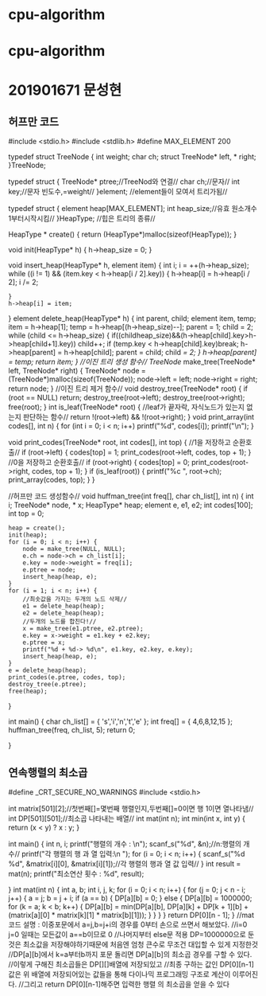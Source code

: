 # cpu-algorithm
# cpu-algorithm
# 201901671 문성현
## 허프만 코드
#include <stdio.h>
#include <stdlib.h>
#define MAX_ELEMENT 200

typedef struct TreeNode {
	int weight;
	char ch;
	struct TreeNode* left, * right;
}TreeNode;

typedef struct {
	TreeNode* ptree;//TreeNod와 연결//
	char ch;//문자//
	int key;//문자 빈도수,=weight//
}element;
//element들이 모여서 트리가됨//

typedef struct {
	element heap[MAX_ELEMENT];
	int heap_size;//유효 원소개수 1부터시작시킴//
}HeapType;
//힙은 트리의 종류//

HeapType * create() {
	return (HeapType*)malloc(sizeof(HeapType));
}

void init(HeapType* h) {
	h->heap_size = 0;
}

void insert_heap(HeapType* h, element item) {
	int i;
	i = ++(h->heap_size);
	while ((i != 1) && (item.key < h->heap[i / 2].key)) {
		h->heap[i] = h->heap[i / 2];
		i /= 2;

	}
	h->heap[i] = item;

}
element delete_heap(HeapType* h) {
	int parent, child;
	element item, temp;
	item = h->heap[1];
	temp = h->heap[(h->heap_size)--];
	parent = 1;
	child = 2;
	while (child <= h->heap_size) {
		if((child<h->heap_size)&&(h->heap[child].key>h->heap[child+1].key))
			child++;
		if (temp.key < h->heap[child].key)break;
		h->heap[parent] = h->heap[child];
		parent = child;
		child *= 2;
	}
	h->heap[parent] = temp;
	return item;
}
//이진 트리 생성 함수//
TreeNode* make_tree(TreeNode* left, TreeNode* right) {
	TreeNode* node = (TreeNode*)malloc(sizeof(TreeNode));
	node->left = left;
	node->right = right;
	return node;
}
//이진 트리 제거 함수//
void destroy_tree(TreeNode* root)
{
	if (root == NULL) return;
	destroy_tree(root->left);
	destroy_tree(root->right);
	free(root);
}
int is_leaf(TreeNode* root) {
	//leaf가 끝자락, 자식노드가 있는지 없는지 판단하는 함수//
	return !(root->left) && !(root->right);
}
void print_array(int codes[], int n) {
	for (int i = 0; i < n; i++)
		printf("%d", codes[i]);
	printf("\n");
}

void print_codes(TreeNode* root, int codes[], int top) {
	//1을 저장하고 순환호출//
	if (root->left) {
		codes[top] = 1;
		print_codes(root->left, codes, top + 1);
	}
	//0을 저장하고 순환호출//
	if (root->right) {
		codes[top] = 0;
		print_codes(root->right, codes, top + 1);
	}
	if (is_leaf(root)) {
		printf("%c ", root->ch);
		print_array(codes, top);
	}
}

//허프만 코드 생성함수//
void huffman_tree(int freq[], char ch_list[], int n) {
	int i;
	TreeNode* node, * x;
	HeapType* heap;
	element e, e1, e2;
	int codes[100];
	int top = 0;

	heap = create();
	init(heap);
	for (i = 0; i < n; i++) {
		node = make_tree(NULL, NULL);
		e.ch = node->ch = ch_list[i];
		e.key = node->weight = freq[i];
		e.ptree = node;
		insert_heap(heap, e);
	}
	for (i = 1; i < n; i++) {
		//최솟값을 가지는 두개의 노드 삭제//
		e1 = delete_heap(heap);
		e2 = delete_heap(heap);
		//두개의 노드를 합친다!//
		x = make_tree(e1.ptree, e2.ptree);
		e.key = x->weight = e1.key + e2.key;
		e.ptree = x;
		printf("%d + %d-> %d\n", e1.key, e2.key, e.key);
		insert_heap(heap, e);
	}
	e = delete_heap(heap);
	print_codes(e.ptree, codes, top);
	destroy_tree(e.ptree);
	free(heap);



}


int main() {
	char ch_list[] = { 's','i','n','t','e' };
	int freq[] = { 4,6,8,12,15 };
	huffman_tree(freq, ch_list, 5);
	return 0;

}

## 연속행렬의 최소곱

#define _CRT_SECURE_NO_WARNINGS
#include <stdio.h>

int matrix[501][2];//첫번째[]=몇번째 행렬인지,두번째[]=0이면 행 1이면 열나타냄//
int DP[501][501];//최소곱 나타내는 배열//
int mat(int n);
int min(int x, int y) {
	return (x < y) ? x : y;
}

int main() {
	int n, i;
	printf("행렬의 개수 : \n");
	scanf_s("%d", &n);//n:행렬의 개수//
	printf("각 행렬의 행 과 열 입력:\n ");
	for (i = 0; i < n; i++) {
		scanf_s("%d %d", &matrix[i][0], &matrix[i][1]);//각 행렬의 행과 열 값 입력//
	}
	int result = mat(n);
	printf("최소연산 횟수 : %d", result);

}
int mat(int n) {
	int a, b;
	int i, j, k;
	for (i = 0; i < n; i++) {
		for (j = 0; j < n - i; j++) {
			a = j;
			b = j + i;
			if (a == b) {
				DP[a][b] = 0;
			}
			else {
				DP[a][b] = 1000000;
				for (k = a; k < b; k++) {
					DP[a][b] = min(DP[a][b], DP[a][k] + DP[k + 1][b] + (matrix[a][0] * matrix[k][1] * matrix[b][1]));
				}
			}
		}
	}
	return DP[0][n - 1];
}
//mat 코드 설명 : 이중포문에서 a=j,b=j+i의 경우를 0부터 손으로 쓰면서 해보았다.
//i=0 j=0 일때는 모든값이 a==b이므로 0
//나머지부터 else문 적용 DP=1000000으로 둔것은 최소값을 저장해야하기때문에 처음엔 엄청 큰수로 무조건 대입할 수 있게 지정한것
//DP[a][b]에서 k=a부터b까지 포문 돌리면 DP[a][b]의 최소곱 경우를 구할 수 있다.
//이렇게 구해진 최소곱들은 DP[][]배열에 저장되있고
//최종 구하는 값인 DP[0][n-1]값은 위 배열에 저장되어있는 값들을 통해 다이나믹 프로그래밍 구조로 계산이 이루어진다.
//그리고 return DP[0][n-1]해주면 입력한 행렬 의 최소곱을 얻을 수 있다
